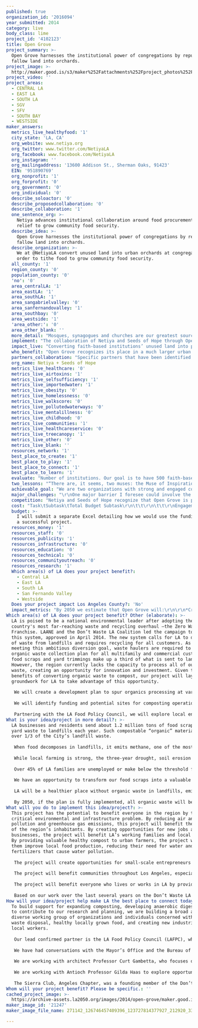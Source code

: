 ```yaml
---
published: true
organization_id: '2016094'
year_submitted: 2014
category: live
body_class: lime
project_id: '4102123'
title: Open Grove
project_summary: >-
  Open Grove harnesses the institutional power of congregations by repurposing
  fallow land into orchards.
project_image: >-
  http://maker.good.is/s3/maker%252Fattachments%252Fproject_photos%252Fimages%252F21247%252Fdisplay%252F271142_126746457409396_123727814377927_212920_3369410_n.jpg=c570x385
project_video: ''
project_areas:
  - CENTRAL LA
  - EAST LA
  - SOUTH LA
  - SGV
  - SFV
  - SOUTH BAY
  - WESTSIDE
maker_answers:
  metrics_live_healthyfood: '1'
  city_state: 'LA, CA'
  org_website: www.netiya.org
  org_twitter: www.twitter.com/NetiyaLA
  org_facebook: www.facebook.com/NetiyaLA
  org_instagram: ''
  org_mailingaddress: '13600 Addison St., Sherman Oaks, 91423'
  EIN: '951890769'
  org_nonprofit: '1'
  org_forprofit: '0'
  org_government: '0'
  org_individual: '0'
  describe_soloactor: '0'
  describe_proposedcollaboration: '0'
  describe_collaboration: '1'
  one_sentence_org: >-
    Netiya advances institutional collaboration around food procurement and food
    relief to grow community food security.
  describe_idea: >-
    Open Grove harnesses the institutional power of congregations by repurposing
    fallow land into orchards.
  describe_organization: >-
    We at @NetiyaLA convert unused land into urban orchards at congregations in
    order to tithe food to grow community food security.
  all_county: '1'
  region_county: '0'
  population_county: '0'
  'no': '0'
  area_centralLA: '1'
  area_eastLA: '1'
  area_southLA: '1'
  area_sangabrielvalley: '0'
  area_sanfernandovalley: '1'
  area_southbay: '0'
  area_westside: '1'
  'area_other:': '0'
  area_other_blank: ''
  more_detail: "Mosques, synagogues and churches are our greatest source of ready-to-repurpose open spaces in the city. We harness the institutional power of congregations by repurposing fallow land into orchards. Project Open Grove transforms the urban landscape with a simple idea rooted in ancient texts: tithing harvests. Tithing is the act of donating 10% of one’s resources to address the needs of the under-resourced within and around our communities.\r\n"
  implement: "The collaboration of Netiya and Seeds of Hope through Open Grove involves engaging the untapped power of our faith-based institutions around food justice. As a combined network of close to 250 institutions, we start with accessing willing partners that can offer acreage, resources, and volunteers from our institutions. We build out a collaborative network wherein Open Grove offers institutions with deeply rooted and, in many cases, shared ethics, an opportunity to become powerfully aligned with one another around food justice in LA. \r\n\r\nThe viability of our 2050 vision will be demonstrated within the next year by taking on the following measurables:\r\n\r\n1) Develop three pilot orchard projects at three faith-based institutions representing geographic, religious, socioeconomic, and land-use diversity. Complete experiential and educational orchard installs and have the three institutions coordinating their own sustainable garden maintenance plans.\r\n\r\n2) Initiate large-scale interfaith food justice collaboration through institutional engagement by convening a one-day, interfaith food awareness summit targeted toward religious and lay leaders across institutions, building upon the Seeds of Hope conference that was held in May 2014. This conference will focus on shmita - the religious commandment of leaving the land fallow every seven years (from September 2014-2015). We’ll hold interfaith discussions about how to improve upon our food growing operations so the recipients of the food relief become more empowered - and focus on food sovereignty rather than furthering hand outs.\r\n\r\n3) Convene an “Interfaith Council” that meets twice a year to collaborate and support ongoing food production efforts, building upon Netiya’s successful model Council. Hold meetings sharing best practices on food procurement and food security with interfaith clergy and lay leadership.\r\n\r\n4) Develop and distribute a “Your Congregation's Sustainable, Water-Wise Orchard Resource Guide.” Perhaps it will have a shorter title! The guide will give tools to our network institutions to plant and maintain orchards on their properties and contribute the produce to grow community food security.\r\n\r\n\r\n"
  impact_live: "Converting faith-based institutions’ unused land into productive green space will expand urban green areas and bring about related environmental benefits. These include temperature reduction, energy conservation, fewer smog and red alert days, improved water quality, and sequestering of greenhouse gases. In particular, there is an acute awareness of the need for more green space in low-income urban environments. In this way, Open Grove’s approach can have a particularly powerful impact on the health of these communities, as religious institutions are very strong players and can become a starting point for cultivating new and improved access to green spaces. \r\n\r\nOpen Grove’s other benefits result from shifting towards local sustainable food systems, as a response to food safety and food access issues, as well as national epidemics of hunger and obesity. The focus on planting urban orchards is intentional, as we assert that urban orchards can have a much more significant effect on the long-term food system than annual vegetable gardens. Once established and producing, orchards can produce food for decades, and, in the case of nut trees, can produce healthy food with high caloric value. Orchards are also significantly easier to maintain once established, need far less material (compost, mulch, plastic irrigation supplies), water, and labor than annual gardens, and many orchards will produce food even if they are left alone for years. And Open Grove will work with gleaning networks in LA that already work on private and public orchards to provide food to local pantries."
  who_benefit: "Open Grove recognizes its place in a much larger urban sustainability movement in Los Angeles that provides environmental, economic, and societal benefits to Angelenos. By funding two networks to collaborate on installing Urban Orchards on institutional land, this project will effectively free up more unused land to increase food production. It will also do two vital things: 1) it will enhance the food justice collaboration between secular and religious sectors and 2) it will give voice to the religious and spiritual people / institutions in LA that have not yet been harnessed and serve to literally and figuratively “feed” this growing food movement. Specifically, Open Grove is part of the much larger urban greening, local food production, and food justice movements. By engaging powerful faith-based allies across the city in planting urban orchards, Open Grove will amplify the social and environmental benefits of tree planting for food, creating positive effects that will last for decades. \r\nConverting faith-based institutions’ unused land into productive green space will expand urban green areas and bring about related environmental benefits. These include temperature reduction, energy conservation, fewer smog and red alert days, improved water quality, and sequestering of greenhouse gases. In particular, there is an acute awareness of the need for more green space in low-income urban environments. In this way, Open Grove’s approach can have a particularly powerful impact on the health of these communities, as religious institutions are very strong players and can become a starting point for cultivating new and improved access to green spaces. \r\nOpen Grove’s other benefits result from shifting towards local sustainable food systems, as a response to food safety and food access issues, as well as national epidemics of hunger and obesity. The focus on planting urban orchards is intentional, as we assert that urban orchards can have a much more significant effect on the long-term food system than annual vegetable gardens. Once established and producing, orchards can produce food for decades, and, in the case of nut trees, can produce healthy food with high caloric value. Orchards are also significantly easier to maintain once established, need far less material (compost, mulch, plastic irrigation supplies), water, and labor than annual gardens, and many orchards will produce food even if they are left alone for years. "
  partners_collaboration: "Specific partners that have been identified are the Metropolitan Water District, Greywater Corps, The River Project, LA Community Garden Council, New Horizon Muslim School in Pasadena, the New Community Jewish High School, Temple Beth Hillel, the North Hollywood Interfaith Food Pantry, the Unitarian Universalist Church, Temple Beth Ohr, All Saints Episcopal Church, Temple Beth Israel of Highland Park and Eagle Rock, the Prince of Peace Episcopal Church and the West Valley Food Pantry as a demonstration orchard and a model of the direct orchard-to-pantry model. \r\n\r\nSome partners do advocacy, some provide funding, others provide land, and still others find the materials needed to install the orchards.\r\n\r\nWe have very specific membership and partnership terms for all collaborations. We work towards a model of empowerment and reciprocity. We are happy to forward a PDF with our terms for your perusal. \r\n\r\nPotential partners may come from the public or private sector, including corporations, academia, water agencies, other food and environmental nonprofits, and workforce development agencies. We would specifically expect to continue to engage our network partner institutions, UC Master Gardener, Master Composter, and Master Food Preserver volunteers, Brown Mountain CSA, Social Justice Learning Institute, Food Forward, Tree People, the Million Trees Initiative, the Yale University Urban Resources Initiative, SOVA and the NoHo interfaith food pantry. We will also bring in community organizations and youth groups to help start up and manage the orchards in their local neighborhoods, potentially establishing new community hubs in areas with limited access to fresh food.\r\n\r\nThe collaboration with Seeds of Hope is confirmed - this is Netiya main partner. The food justice ministry of the Episcopal Diocese of LA established to repurpose church property and facilities for the production and distribution of food in underserved communities across the six-county diocese. The program currently grows food at nearly 100 locations and operates 60 food pantries and 50 feeding programs as well as providing nutrition and fitness education. Executive Director, Tim Alderson, came to Seeds of Hope from a lifetime in agriculture. He was the founder and former CEO of AgriGator, Inc., a multinational soil amendment company and the founding chairman of the California School Garden Network, a statewide network of public and private sector organizations united in support of school gardens.\r\n"
  org_name: Netiya + Seeds of Hope
  metrics_live_healthcare: '0'
  metrics_live_airtoxins: '1'
  metrics_live_selfsufficiency: '1'
  metrics_live_importedwater: '1'
  metrics_live_obesity: '0'
  metrics_live_homelessness: '0'
  metrics_live_walkscore: '0'
  metrics_live_pollutedwaterways: '0'
  metrics_live_mentalillness: '0'
  metrics_live_childhood: '0'
  metrics_live_communities: '1'
  metrics_live_healthcareservice: '0'
  metrics_live_treecanopy: '1'
  metrics_live_other: '0'
  metrics_live_blank: ''
  resources_network: '1'
  best_place_to_create: '1'
  best_place_to_play: '1'
  best_place_to_connect: '1'
  best_place_to_learn: '1'
  evaluate: "Number of institutions. Our goal is to have 500 faith-based institutions involved by 2050 with an average of ten trees planted at each participating congregation's property.\r\n\r\nGeographic distribution. Our goal is to have a practical, positive and measurable impact on the health of individuals and the environment throughout every region in the county. We will quantify the geographic distribution of our orchards with particular interest in areas of greater food insecurity and environmental stresses.\r\n\r\nDemographic diversity. We aim to involve Angelenos  of every cultural, ethnic, and socioeconomic  background. We will quantify success by comparing our participants with the overall diversity of Los Angeles.\r\n\r\nAcreage converted. Each orchard will be measured and added to the total to identify whether we will meet or exceed our goal of converting 50 acres to open space.\r\n\r\nTrees planted. Our goal is to plant 5,000 fruit and nut trees by 2050. Trees planted will be inventoried using GPS coordinates and tracked carefully for their positive impacts on the environment and local food production.\r\n\r\nPeople served. Produce from our orchards will be distributed to neighbors in need through our volunteer network, and local food pantries. The amount of fruit or nuts distributed to each recipient will be recorded to track how many people are served.\r\n\r\nPollutants removed from the air. Each tree has the potential to remove approximately 50 pounds per year of CO2 from the atmosphere. This could amount to over 4,500 tons of CO2 removed from our air by 2050. In partnership with the Urban Resources Initiative at the Yale School of Forestry and Environmental Studies, using their technology we will precisely measure the total quantity of pollutants each tree removes from the surrounding air.\r\n\r\nWater saved. Before converting a property to orchard production, we will record the water consumption for its prior use. After conversion, water usage will be documented to determine water savings in this drought.\r\n\r\nVolunteers participating. Community involvement is a key determinant of the sustainability. We will quantify the number of congregations and participants over time and the average length of personal engagement. We will also look for indicators to predict a person’s willingness or resistance to participation and motivators for long-term involvement.\r\n\r\nAdditional, somewhat less quantifiable, impacts such as stormwater runoff and decreases in temperature will also be observed."
  two_lessons: "“There are, it seems, two muses: the Muse of Inspiration, who gives us inarticulate visions and desires, and the Muse of Realization, who returns again and again to say \"It is yet more difficult than you thought.\" \r\n― Wendell Berry\r\n\r\n1) Our existing congregational gardens after three years are not producing high yields, they do however, have high educational value for the congregations. We've learned there are more effective ways of using land.\r\n\r\n2) Annual gardening can also prove extremely humbling and very frustrating for volunteer gardeners that have irregular schedules and competing priorities. We've learned that orchard maintenance is much more suitable and rewarding for our congregants. They feel more connected to the program when there is more productive source for their labors.\r\n\r\nTo this end, we have shifted to planting high yield nut and fruit trees and offering educational programming to supplement fruit tree care.\r\n\r\nWe've also learned from Wendell Berry, \r\n\"Put your faith in the two inches of humus\r\nthat will build under the trees\r\nevery thousand years.\"\r\n\r\nWe know intimately the successes and failures of our attempts to influence nature and will continue to share this concept time and again with our communities. Plants thrive or wither despite our willful application of effort. \r\n\r\nRemembering this lesson, that of keeping at it anyway, despite the setbacks and course corrections, has helped us continue. We believe this reframing will be a win-win: more productive yields for recipients of emergency food relief will tend to galvanize the congregations more over time, and that in turn will keep the congregant volunteers more connected to sustaining their efforts over time."
  achievable_goal: "We are two organizations with strong and engaged community networks. We have three shovel-ready sites waiting for project implementation. Netiya and Seeds of Hope both possess proven track records with many combined years of experience working in partnership with communities both installing and sustaining gardens and orchards. This is evidence of our ability to continue to build out a successful and sustainable garden program that is fully integrated into the conventions of the institution.\r\nThe viability of our 2050 vision will be demonstrated within the next year by taking on the following measurables:\r\n\r\n1) Develop three pilot orchard projects at three faith-based institutions representing geographic, religious, socioeconomic, and land-use diversity. We will aim to build community ownership at the same time we build the gardens. One will be an interfaith food pantry that feeds over 160,000 people a year. Combined with the other two gardens, we estimate reaching an additional 500 families with fresh produce. We plan to complete the three empowering educational and experiential garden builds within the community and have the three institutions coordinate their own sustainable garden maintenance plans. This will serve as a replicable model that can be expanded upon in 2015-2016.\r\n\r\n2) Initiate large-scale interfaith food justice collaboration through institutional engagement by convening a one-day, interfaith food awareness summit targeted toward religious and lay leaders across institutions, building upon the Seeds of Hope conference that was held in May 2014. This conference will focus on shmita - the religious commandment of leaving the land fallow every seven years (from September 2014-2015). We’ll hold an interfaith discussion likely in May 2015 about how to improve upon the sustainability of our food growing operations so the recipients of the food relief become more empowered - and focus on food sovereignty rather than furthering hand outs.\r\n\r\n3) Convene an expanded “Interfaith Council” to meet twice a year to collaborate and support ongoing food production efforts, building upon Netiya’s successful model Council. Hold meetings sharing best practices on food procurement and food security with professional facilitation.\r\n\r\n4) Develop and distribute an “Interfaith Resource Guide” to give tools to our network institutions to plant and maintain orchards on their properties and contribute the produce to grow community food security."
  major_challenges: "\r\nOne major barrier I foresee could involve the timeframe. In several cases our network members have been given green lights from their administration to launch garden installs, only to have a committee within their institution review the plans and request a delay and more than once the delay has been many months. Establishing a firm time frame to meet the needs of this grant may make sense to all our project partners at the outset and in reality may prove difficult to fulfill. The success of Open Grove depends on timely implementation on the part of our institutional collaborators - which cannot always operate within tightly scheduled parameters!\r\nOur second major barrier is the drought. We intend to plant orchards with significant amounts of mulch and compost, as well as berms and swayles to sink and store as much groundwater as possible for the trees. Open Grove will source 2 year-old trees and they will need watering in their first years in order to survive the drought. If the drought intensifies, we will meet the expected challenges with implementation by amplifying our drought-tolerant and water-wise educational series in partnership with the Metropolitan Water District and other community partners to drive strong content through the congregations.\r\n\r\nOur water-wise educational component is critical for the longevity of Open Grove sites. Our proven curriculum ensures that community partners are equipped and able to maintain these orchards as their own."
  competition: "Netiya and Seeds of Hope recognize that Open Grove is part of larger environmental, social justice and anti-hunger movements in Los Angeles, each accessing their own constituency and performing a needed piece of the puzzle. This includes nonprofit organizations, government agencies and businesses that:\r\n\r\n    Establish and run gardens and orchards in schools, hospitals, shelters, elder care centers, private yards, corporate campuses, or other locations;\r\n\r\n    Educate people around local food issues;\r\n\r\n    Produce food commercially through an urban agricultural model;\r\n\r\n    Link local farms with consumers or nonprofit organizations;\r\n\r\n    Plant shade trees and perform other urban greening activities;\r\n\r\n    Train youth and underserved in green jobs, including urban agricultural jobs;\r\n\r\n    Develop parks and community green spaces;\r\n\r\n    Glean, collect, cook, and/or distribute food for the underserved\r\n\r\n\r\nIf Open Grove were to be a success yet stand in isolation, we would do little to achieve the vision we hope for 2050. In that vein, we view other organizations working on these issues expressly as collaborators, and expect that we will be coordinating regularly with them through such venues as the Food Policy Council to take advantage of shared opportunities and reduce duplication of efforts.\r\n\r\nA key part of our 2050 vision includes a more robust collaboration between this network of organizations. Potential collaborations abound, and would depend upon the needs of the local communities.  For example, we envision each future orchard as a potential community hub. Besides the links between the organizations and institutions, each orchard could link to local schools or community organizations to be used as an educational center that teaches care for the land, food production, ecology, or other topics. We would also look forward to researching and identifying and then learning best practices from other networks around the country that address food security through their faith-based networks.\r\n\r\nIt could also involve collaboration with 4H, county extension offices, or workforce investment boards to use the orchards as teaching grounds for urban agriculture and arborist jobs, producing new green jobs and increasing self-sufficiency in food production.\f\r\n\r\n\r\n"
  cost: "Task\tSubtask\tTotal Budget Subtask\r\n\t\t\r\n\t\t\r\nEngagement & Outreach\tIdentify target institutions and organizations\t$3,200\r\n\tMessage and materials development \t$3,000\r\n\tInitial PR and outreach event (50 congregations)\t$10,000\r\n\tMeetings with institutional leadership\t$10,500\r\n\tSpeaking at institutional events\t$4,500\r\n\tEstablishing partnership agreements\t$6,500\r\n\tNetwork membership orientation\t$1,500\r\nSubtotal: Engagement & Outreach\t\t$39200\r\nEducation\tSustainable Workshop Series Development\t$5,750\r\n\tSustainable Workshop Series Delivery\t$12,000\r\nSubtotal: Education\t\t$17750\r\nOrchard Installation\tSite analysis to determine available land\t$345\r\n\tDesign: Tree selection and site design\t$710\r\n\tSoil Test\t$265\r\n\tSourcing plants\t$1,625\r\n\tInstallation logistics planning\t$950\r\n\tSupplies: Tools\t$0\r\n\tSupplies: Compost Tea\t$250\r\n\tSupplies: Irrigation\t$500\r\n\tSupplies: Mulch\t$0\r\n\tSupplies: Amendments\t$40\r\n\tVolunteer recruitment support\t$400\r\n\tInstallation Day: Installation\t$1,100\r\n\tInstallation Follow Up\t$325\r\nSubtotal Per Installation\t\t$6510\r\nNumber of Installations\t\t10\r\nSubtotal: Orchard Installation\t\t$65100\r\nAdministration and Miscellaneous\tIntern Stipend\t$10,000\r\n\tGrant Administration\t$2,750\r\n\t\t$0\r\nSubtotal: Administration & Miscellaneous\t\t$12750\r\n\t\t\r\n\t\t\r\n\t\t\r\nTotal Project\t\t$134800\r\nTotal Payment by Institutions\t\t$57474.5\r\nTotal Grant Request\t\t$77325.5"
  budget: >-
    I will submit a separate Excel detailing how we would use the funding to run
    a successful project.
  resources_money: '1'
  resources_staff: '0'
  resources_publicity: '1'
  resources_infrastructure: '0'
  resources_education: '0'
  resources_technical: '0'
  resources_communityoutreach: '0'
  resources_research: '1'
  Which area(s) of LA does your project benefit?:
    - Central LA
    - East LA
    - South LA
    - San Fernando Valley
    - Westside
  Does your project impact Los Angeles County?: 'No'
  impact_metrics: "By 2050 we estimate that Open Grove will:\r\n\r\n*Create 50 acres of new open/green space that is fertile and productive land. Previously neglected, now helping to increase property values in neighborhoods around the city \r\n\r\n*Improve community health, particularly among the “food insecure” by adding over 23 million servings of fresh fruits and nuts to local food pantries.\r\n\r\n*Remove 4,500 tons of CO2 from the atmosphere\r\n\r\n*Reduce stormwater run-off by 185 million gallons\r\n\r\n*Conserve 2.3 billion gallons of water (by converting turf and ornamentals to trees)\r\n\r\n*Improve LA’s water quality by capturing and slowing water runoff at our institutions so it percolates into underground aquifers\r\n\r\n*Improve the quality of life in our communities by developing alternative food access in and around our geographically-diverse congregations, decreasing noise, air pollution, and temperatures, while increasing open space and property values.\r\n\r\n*It is hoped that Open Grove will also help reduce medical costs associated with obesity, diabetes, and smog-related health issues as community members spend more time outdoors doing physical activity.\r\n\r\n*Fifty acres of new orchards in LA would significantly increase the percentage of tree canopy cover and likely reduce the ambient heat in parts of the city.\r\n\r\n*In addition the orchards will create hubs for educational programming, leadership building, as well as opportunities to create continuous sources for healthy, local food that can be donated or used within the community\r\n\r\n\r\n"
Which area(s) of LA does your project benefit? Other (elaborate): >-
  LA is poised to be a national environmental leader after adopting the
  country's most far-reaching waste and recycling overhaul —the Zero Waste LA
  Franchise. LAANE and the Don’t Waste LA Coalition led the campaign to adopt
  this system, approved in April 2014. The new system calls for LA to divert 90%
  of waste from landfills and requires recycling for all customers. As part of
  meeting this ambitious diversion goal, waste haulers are required to submit an
  organic waste collection plan for all multifamily and commercial customers, as
  food scraps and yard trimmings make up a third of what is sent to landfills.
  However, the region currently lacks the capacity to process all of our organic
  waste, creating an opportunity for innovation and investment. Given the
  benefits of converting organic waste to compost, our project will lay the
  groundwork for LA to take advantage of this opportunity.
   
   We will create a development plan to spur organics processing at various scales—through the City with the potential construction of public organics facilities, in partnership with responsible waste haulers committed to expanding this sector, and community-based entrepreneurs. With the City, this would entail developing a market analysis for the financing and construction of an anaerobic digester, a sustainable technology that processes food waste into compost and biogas. We will conduct research on types of anaerobic digestion including case studies from the U.S. and Europe, financing models, and public/private partnerships. Based on our research, we will support implementation of a range of infrastructure and entrepreneurial opportunities and will advocate for enabling policies at the City level.
   
   We will identify funding and potential sites for composting operations, including working with CalRecycle on grants for smaller-scale operations. To facilitate private sector opportunities, we will study the regulatory framework and identify necessary policy interventions.
   
   Partnering with the LA Food Policy Council, we will explore local entrepreneurial opportunities. This includes pilot projects like neighborhood-based composting for community gardens; programs to ensure the cleanest and safest compost streams; partnerships with large food waste generators such as LAUSD and restaurants, and the potential for worker cooperatives.
What is your idea/project in more detail?: >-
  LA businesses and residents send about 1.2 million tons of food scraps and
  yard waste to landfills each year. Such compostable “organic” material forms
  over 1/3 of the City’s landfill waste. 
   
   When food decomposes in landfills, it emits methane, one of the most significant contributors to climate change. The biogas created from anaerobic digestion of food scraps will help LA move towards renewable energy and off carbon-intensive energy sources. 
   
   While local farming is strong, the three-year drought, soil erosion and poor soil quality have big impacts on agriculture and the environment which compost can help address. 
   
   Over 45% of LA families are unemployed or make below the threshold for self-sufficiency, and 26% of LA households are without health coverage. Composting creates twice the jobs t of landfilling and an estimated 2,500 jobs could be created in this field. By ensuring they are quality jobs with benefits, this new industry will help lift hardworking families to self-sufficiency. 
   
   We have an opportunity to transform our food scraps into a valuable resource for communities, the economy, and the environment. Developing the necessary infrastructure for processing organics and converting it to clean, renewable energy and fertilizer benefits LA. Given the quantity of organic waste generated by LA’s restaurants, markets, businesses and homes, this is potentially a huge scale enterprise with multiple benefits for LA. LA has over 8,000 restaurants, 70% of whose waste is food scraps which could be turned into valuable commodities. 
   
   LA will be a healthier place without organic waste in landfills, emitting harmful emissions and using scarce land resources. Food is healthier and safer when grown using soil enriched by compost and farms need less water, fertilizers, and pesticides. The biogas produced from anaerobic digestion of food waste will be a stable form of renewable energy from reliable technologies. Our plans will ensure that workers at the new facilities have quality jobs including family health benefits. The city’s economy will be healthier with this growing industry contributing to economic activity and creating entrepreneurial opportunities.
   
   By 2050, if the plan is fully implemented, all organic waste will be treated at anaerobic digester facilities or other composting operations, and landfills will be a historic phenomenon. Thousands of LA families will have better jobs, and the air and water will be cleaner.
What will you do to implement this idea/project?: >-
  This project has the potential to benefit everyone in the region by tackling a
  critical environmental and infrastructure problem. By reducing air and water
  pollution and greenhouse gas emissions, this project will benefit the health
  of the region’s inhabitants. By creating opportunities for new jobs and new
  businesses, the project will benefit LA’s working families and local economy.
  By providing valuable healthy compost to urban farmers, the project will help
  them improve local food production, reducing their need for water and
  fertilizers that cause water pollution. 
   
   The project will create opportunities for small-scale entrepreneurs and responsible waste haulers who can be part of the comprehensive plan required for processing organics. Private investors who are willing to forgo quick returns will have opportunities for innovative public/private partnerships with the City to finance the construction of an anaerobic digester. 
   
   The project will benefit communities throughout Los Angeles, especially those disproportionately affected by unemployment, concentrated poverty and lack of healthy food access, based on data from the American Community Survey and CA Employment Development Department (EDD). Composting efforts including anaerobic digestion create more than double the number of jobs as disposal. That means creating thousands of jobs—careers that will sustain families. The range of employment opportunities will extend from entry-level positions to highly specialized science, engineering, and technical careers. A complementary City policy for the new facilities in the waste industry can incentivize job quality and priority for hiring local residents, providing training, and including individuals with barriers to employment.
   
   The project will benefit everyone who lives or works in LA by providing cheaper energy that is less polluting and renewable. Biofuels generated through a city-owned facility can provide a renewable source of energy to power homes and businesses and fuel the city’s fleet. The entire region will benefit from cleaner air due to the reduction in methane emissions from diverting food waste away from landfills.
   
   Based on our work over the last several years on the Don’t Waste LA campaign, communities affected by the concentration of waste and recycling facilities such as the Northeast San Fernando Valley and East LA, will be areas where our outreach will be very targeted and deliberate.
How will your idea/project help make LA the best place to connect today? In LA2050?: >-
  To build support for expanding composting, developing anaerobic digestion, and
  to contribute to our research and planning, we are building a broad and
  diverse working group of organizations and individuals concerned with food
  waste disposal, healthy locally grown food, and creating new industries for
  local workers. 
   
   Our lead confirmed partner is the LA Food Policy Council (LAFPC), which has a network of over 600 food organizations. Their 100 urban agriculture organizations include experts, practitioners, and composting entrepreneurs. It brings its policy and expertise to the DWLA Coalition and took the lead in drafting language that was adopted promoting an ambitious organics program for the City’s requirements of waste haulers in the Zero Waste LA System. LAFPC advocates for healthy food access policies and coordinates projects such as market makeovers, legalizing street vending, and parkway gardens.
   
   We have had conversations with the Mayor’s Office and the Bureau of Sanitation on anaerobic digestion and will be collaborating with other City officials and departments as the project moves forward. We are working with Councilmember Koretz’ office to identify policies that could support the expansion of composting. We hope to involve In the Public Interest for advice and assistance regarding financing that assures accountability and good jobs as the city explores forms of public-private partnerships to finance and build an anaerobic digester.
   
   We are working with architect Professor Curt Gambetta, who focuses on waste and recycling infrastructure issues and has collaborated with students to design a neighborhood-scale compost network. We worked with him co-writing a broadsheet on waste and recycling facilities’ impacts and design, and plan to continue collaborating in future.
   
   We are working with Antioch Professor Gilda Haas to explore opportunities for co-operative enterprises in the waste and recycling industry, focusing on possibilities in the organics waste stream. Through this collaboration, we will be able to identify and develop the necessary training for compost-related jobs. 
   
   The Sierra Club, Angeles Chapter, was a founding member of the Don’t Waste LA Coalition and is a long-time advocate for increasing composting through its Organics Project. In addition to expertise, the chapter has over 40,000 members who can help inform and support new infrastructure and spread the word.
Whom will your project benefit? Please be specific.: ''
cached_project_image: >-
  https://archive-assets.la2050.org/images/2014/open-grove/maker.good.is/s3/maker%252Fattachments%252Fproject_photos%252Fimages%252F21247%252Fdisplay%252F271142_126746457409396_123727814377927_212920_3369410_n.jpg=c570x385.jpg
maker_image_id: '21247'
maker_image_file_name: 271142_126746457409396_123727814377927_212920_3369410_n.jpg

---
```

